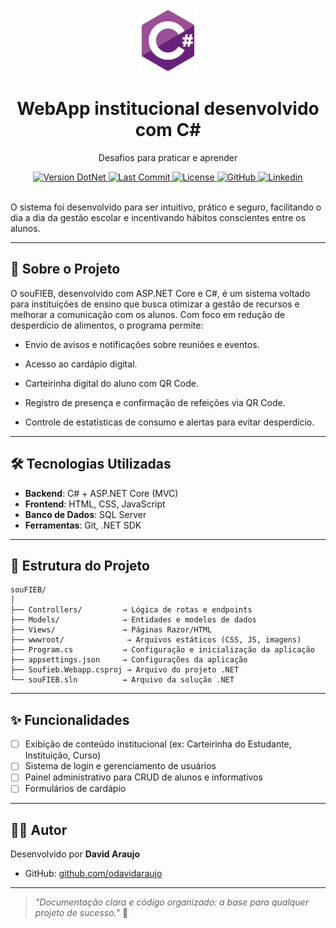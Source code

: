 <div align="center">
    <img alt="David-Csharp" height="100" width="100" src="https://raw.githubusercontent.com/devicons/devicon/master/icons/csharp/csharp-original.svg">
    <h1 align="center">WebApp institucional desenvolvido com C#</h1>
    <p align="center">Desafios para praticar e aprender</p>
</div>

<div align="center">
    <a href="https://dotnet.microsoft.com/" target="_blank">
      <img alt="Version DotNet" src="https://img.shields.io/badge/.NET-7.0-blueviolet?logo=dotnet" />
    </a>
    <a href="https://github.com/odavidaraujo/souFIEB/commits/main" target="_blank">
      <img alt="Last Commit" src="https://img.shields.io/github/last-commit/odavidaraujo/souFIEB?color=brightgreen" />
    </a>
    <a href="LICENSE" target="_blank">
      <img alt="License" src="https://img.shields.io/badge/license-MIT-green.svg" />
    </a>
    <a href="https://github.com/odavidaraujo" target="_blank">
      <img alt="GitHub" src="https://img.shields.io/badge/GitHub-Perfil-7159c1?logo=github&logoColor=white" />
    </a>
    <a href="https://www.linkedin.com/in/odavidaraujo/" target="_blank">
      <img alt="Linkedin" src="https://img.shields.io/badge/LinkedIn-Social-0A66C2?logo=linkedin&logoColor=white" />
    </a>
</div>
<br>

O sistema foi desenvolvido para ser intuitivo, prático e seguro, facilitando o dia a dia da gestão escolar e incentivando hábitos conscientes entre os alunos.

---

## 📖 Sobre o Projeto

O souFIEB, desenvolvido com ASP.NET Core e C#, é um sistema voltado para instituições de ensino que busca otimizar a gestão de recursos e melhorar a comunicação com os alunos. Com foco em redução de desperdício de alimentos, o programa permite:

- Envio de avisos e notificações sobre reuniões e eventos.

- Acesso ao cardápio digital.

- Carteirinha digital do aluno com QR Code.

- Registro de presença e confirmação de refeições via QR Code.

- Controle de estatísticas de consumo e alertas para evitar desperdício.

---

## 🛠 Tecnologias Utilizadas

- **Backend**: C# + ASP.NET Core (MVC)
- **Frontend**: HTML, CSS, JavaScript
- **Banco de Dados**: SQL Server
- **Ferramentas**: Git, .NET SDK

---

## 📂 Estrutura do Projeto

```text
souFIEB/
│
├── Controllers/         → Lógica de rotas e endpoints
├── Models/              → Entidades e modelos de dados
├── Views/               → Páginas Razor/HTML
├── wwwroot/              → Arquivos estáticos (CSS, JS, imagens)
├── Program.cs           → Configuração e inicialização da aplicação
├── appsettings.json     → Configurações da aplicação
├── Soufieb.Webapp.csproj → Arquivo do projeto .NET
└── souFIEB.sln          → Arquivo da solução .NET
```

---

## ✨ Funcionalidades

- [ ] Exibição de conteúdo institucional (ex: Carteirinha do Estudante, Instituição, Curso)
- [ ] Sistema de login e gerenciamento de usuários
- [ ] Painel administrativo para CRUD de alunos e informativos
- [ ] Formulários de cardápio

---


## 👨‍💻 Autor

Desenvolvido por **David Araujo**  
- GitHub: [github.com/odavidaraujo](https://github.com/odavidaraujo)  

---


> _"Documentação clara e código organizado: a base para qualquer projeto de sucesso."_ 🖤


